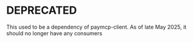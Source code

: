 # DEPRECATED
This used to be a dependency of paymcp-client. As of late May 2025, it should no longer have any consumers
